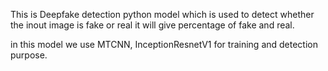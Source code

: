 This is Deepfake detection python model which is used to detect whether the inout image is fake or real it will give percentage of fake and real.

in this model we use MTCNN, InceptionResnetV1 for training and detection purpose.
